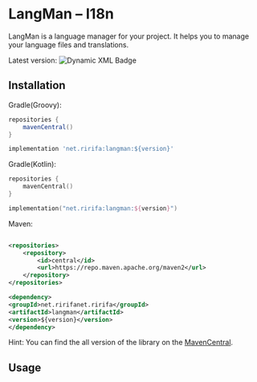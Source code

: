 # LangMan – I18n

LangMan is a language manager for your project. It helps you to manage your language files and translations.

Latest version: ![Dynamic XML Badge](https://img.shields.io/badge/dynamic/xml?url=https%3A%2F%2Frepo.ririfa.net%2Frepository%2Fmaven-public%2Fnet%2Fririfa%2Flangman%2Fmaven-metadata.xml&query=%2Fmetadata%2Fversioning%2Flatest&prefix=v&style=plastic&logo=medusa&logoColor=56ba5e&label=latest%20version&color=56ba5e)

## Installation

Gradle(Groovy):

```groovy
repositories {
    mavenCentral()
}

implementation 'net.ririfa:langman:${version}'
```

Gradle(Kotlin):

```kotlin
repositories {
    mavenCentral()
}

implementation("net.ririfa:langman:${version}")
```

Maven:

```xml

<repositories>
    <repository>
        <id>central</id>
        <url>https://repo.maven.apache.org/maven2</url>
    </repository>
</repositories>

<dependency>
<groupId>net.ririfanet.ririfa</groupId>
<artifactId>langman</artifactId>
<version>${version}</version>
</dependency>
```

Hint: You can find the all version of the library on the [MavenCentral](https://central.sonatype.com/artifact/net.rk4z/langman/versions).

## Usage